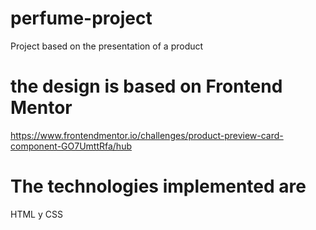 # perfume-project
Project based on the presentation of a product

# the design is based on Frontend Mentor
https://www.frontendmentor.io/challenges/product-preview-card-component-GO7UmttRfa/hub

# The technologies implemented are
HTML y CSS
